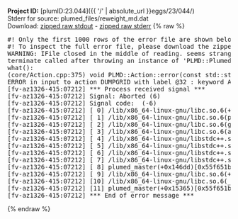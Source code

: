 **Project ID:** [plumID:23.044]({{ '/' | absolute_url }}eggs/23/044/)  
Stderr for source:  plumed_files/reweight_md.dat   
Download: [zipped raw stdout](reweight_md.dat.plumed_master.stdout.txt.zip) - [zipped raw stderr](reweight_md.dat.plumed_master.stderr.txt.zip) 
{% raw %}
<pre>
#! Only the first 1000 rows of the error file are shown below
#! To inspect the full error file, please download the zipped raw stderr file above
WARNING: IFile closed in the middle of reading. seems strange!
terminate called after throwing an instance of 'PLMD::Plumed::ExceptionError'
what():
(core/Action.cpp:375) void PLMD::Action::error(const std::string&) const
ERROR in input to action DUMPGRID with label @32 : keyword ARG is compulsory for this action
[fv-az1326-415:07212] *** Process received signal ***
[fv-az1326-415:07212] Signal: Aborted (6)
[fv-az1326-415:07212] Signal code:  (-6)
[fv-az1326-415:07212] [ 0] /lib/x86_64-linux-gnu/libc.so.6(+0x45330)[0x7f977aa45330]
[fv-az1326-415:07212] [ 1] /lib/x86_64-linux-gnu/libc.so.6(pthread_kill+0x11c)[0x7f977aa9eb2c]
[fv-az1326-415:07212] [ 2] /lib/x86_64-linux-gnu/libc.so.6(gsignal+0x1e)[0x7f977aa4527e]
[fv-az1326-415:07212] [ 3] /lib/x86_64-linux-gnu/libc.so.6(abort+0xdf)[0x7f977aa288ff]
[fv-az1326-415:07212] [ 4] /lib/x86_64-linux-gnu/libstdc++.so.6(+0xa5ff5)[0x7f977aea5ff5]
[fv-az1326-415:07212] [ 5] /lib/x86_64-linux-gnu/libstdc++.so.6(+0xbb0da)[0x7f977aebb0da]
[fv-az1326-415:07212] [ 6] /lib/x86_64-linux-gnu/libstdc++.so.6(_ZSt10unexpectedv+0x0)[0x7f977aea5a55]
[fv-az1326-415:07212] [ 7] /lib/x86_64-linux-gnu/libstdc++.so.6(+0xa5a6f)[0x7f977aea5a6f]
[fv-az1326-415:07212] [ 8] plumed_master(+0x146dd)[0x55f651bf46dd]
[fv-az1326-415:07212] [ 9] /lib/x86_64-linux-gnu/libc.so.6(+0x2a1ca)[0x7f977aa2a1ca]
[fv-az1326-415:07212] [10] /lib/x86_64-linux-gnu/libc.so.6(__libc_start_main+0x8b)[0x7f977aa2a28b]
[fv-az1326-415:07212] [11] plumed_master(+0x15365)[0x55f651bf5365]
[fv-az1326-415:07212] *** End of error message ***
</pre>
{% endraw %}
